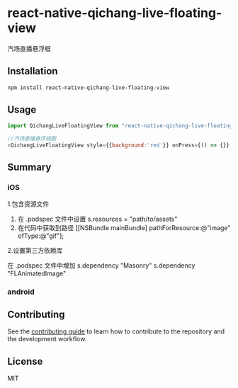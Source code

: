 # react-native-qichang-live-floating-view

汽场直播悬浮框

## Installation

```sh
npm install react-native-qichang-live-floating-view

```

## Usage

```js
import QichangLiveFloatingView from "react-native-qichang-live-floating-view";

//汽场直播悬浮视图
<QichangLiveFloatingView style={{background:'red'}} onPress={() => {}} />
```

## Summary

### iOS

1.包含资源文件
  1. 在 .podspec  文件中设置 s.resources   = "path/to/assets"
  2. 在代码中获取到路径 [[NSBundle mainBundle] pathForResource:@"image" ofType:@"gif"];

2.设置第三方依赖库

  在 .podspec 文件中增加
  s.dependency "Masonry"
  s.dependency "FLAnimatedImage"

### android


## Contributing

See the [contributing guide](CONTRIBUTING.md) to learn how to contribute to the repository and the development workflow.

## License

MIT
